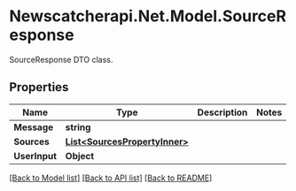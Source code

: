 # Newscatcherapi.Net.Model.SourceResponse
SourceResponse DTO class.

## Properties

Name | Type | Description | Notes
------------ | ------------- | ------------- | -------------
**Message** | **string** |  | 
**Sources** | [**List&lt;SourcesPropertyInner&gt;**](SourcesPropertyInner.md) |  | 
**UserInput** | **Object** |  | 

[[Back to Model list]](../README.md#documentation-for-models) [[Back to API list]](../README.md#documentation-for-api-endpoints) [[Back to README]](../README.md)

